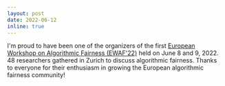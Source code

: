 ```yaml
---
layout: post
date: 2022-06-12
inline: true
---
```


I'm proud to have been one of the organizers of the first <a href="https://sites.google.com/view/ewaf22/" target="_blank">European Workshop on Algorithmic Fairness (EWAF'22)</a> held on June 8 and 9, 2022. 48 researchers gathered in Zurich to discuss algorithmic fairness. Thanks to everyone for their enthusiasm in growing the European algorithmic fairness community!